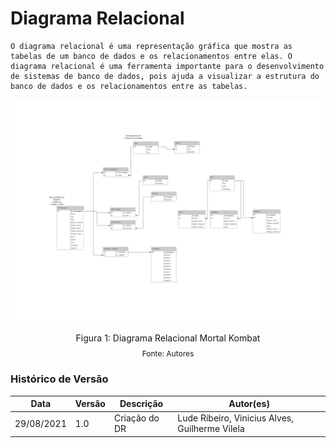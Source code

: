 # Diagrama Relacional

    O diagrama relacional é uma representação gráfica que mostra as tabelas de um banco de dados e os relacionamentos entre elas. O diagrama relacional é uma ferramenta importante para o desenvolvimento de sistemas de banco de dados, pois ajuda a visualizar a estrutura do banco de dados e os relacionamentos entre as tabelas.

<img src="docs/img/DR_MK.png">

<div style="text-align: center">
  <p>Figura 1: Diagrama Relacional Mortal Kombat</p>
  <p style="margin-top: -1%; font-size: 12px">Fonte: Autores</p>
</div>

### Histórico de Versão

| Data       | Versão | Descrição     | Autor(es)                                      |
| ---------- | ------ | ------------- | ---------------------------------------------- |
| 29/08/2021 | 1.0    | Criação do DR | Lude Ribeiro, Vinicius Alves, Guilherme Vilela |
